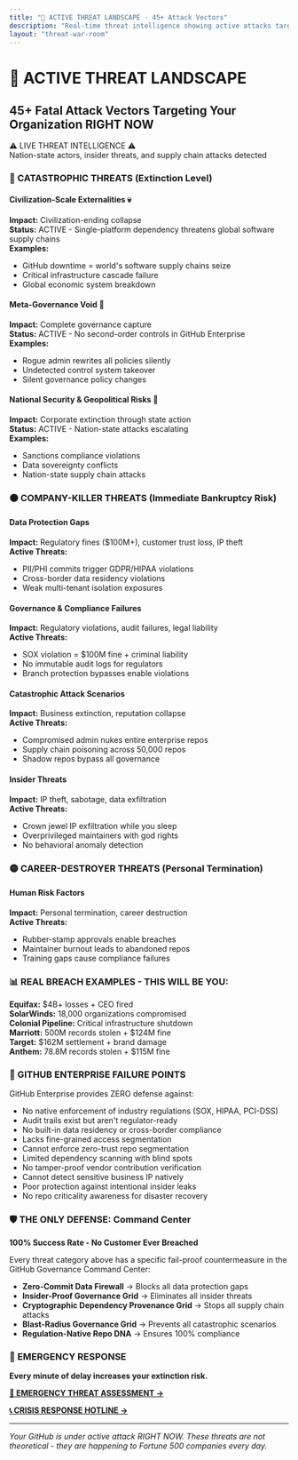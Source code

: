 ```yaml
---
title: "🔴 ACTIVE THREAT LANDSCAPE - 45+ Attack Vectors"
description: "Real-time threat intelligence showing active attacks targeting your GitHub repositories RIGHT NOW"
layout: "threat-war-room"
---
```


# 🔴 ACTIVE THREAT LANDSCAPE

## 45+ Fatal Attack Vectors Targeting Your Organization RIGHT NOW

<div class="crisis-alert">
⚠️ LIVE THREAT INTELLIGENCE ⚠️<br>
Nation-state actors, insider threats, and supply chain attacks detected
</div>

### 🚨 CATASTROPHIC THREATS (Extinction Level)

#### Civilization-Scale Externalities 💀
**Impact:** Civilization-ending collapse  
**Status:** ACTIVE - Single-platform dependency threatens global software supply chains  
**Examples:**
- GitHub downtime = world's software supply chains seize
- Critical infrastructure cascade failure  
- Global economic system breakdown

#### Meta-Governance Void 🔴
**Impact:** Complete governance capture  
**Status:** ACTIVE - No second-order controls in GitHub Enterprise  
**Examples:**
- Rogue admin rewrites all policies silently
- Undetected control system takeover
- Silent governance policy changes

#### National Security & Geopolitical Risks 🔴
**Impact:** Corporate extinction through state action  
**Status:** ACTIVE - Nation-state attacks escalating  
**Examples:**
- Sanctions compliance violations
- Data sovereignty conflicts  
- Nation-state supply chain attacks

### 🟠 COMPANY-KILLER THREATS (Immediate Bankruptcy Risk)

#### Data Protection Gaps
**Impact:** Regulatory fines ($100M+), customer trust loss, IP theft  
**Active Threats:**
- PII/PHI commits trigger GDPR/HIPAA violations
- Cross-border data residency violations
- Weak multi-tenant isolation exposures

#### Governance & Compliance Failures  
**Impact:** Regulatory violations, audit failures, legal liability  
**Active Threats:**
- SOX violation = $100M fine + criminal liability
- No immutable audit logs for regulators
- Branch protection bypasses enable violations

#### Catastrophic Attack Scenarios
**Impact:** Business extinction, reputation collapse  
**Active Threats:**
- Compromised admin nukes entire enterprise repos
- Supply chain poisoning across 50,000 repos
- Shadow repos bypass all governance

#### Insider Threats
**Impact:** IP theft, sabotage, data exfiltration  
**Active Threats:**
- Crown jewel IP exfiltration while you sleep
- Overprivileged maintainers with god rights
- No behavioral anomaly detection

### 🟡 CAREER-DESTROYER THREATS (Personal Termination)

#### Human Risk Factors
**Impact:** Personal termination, career destruction  
**Active Threats:**
- Rubber-stamp approvals enable breaches
- Maintainer burnout leads to abandoned repos
- Training gaps cause compliance failures

### 📊 REAL BREACH EXAMPLES - THIS WILL BE YOU:

**Equifax:** $4B+ losses + CEO fired  
**SolarWinds:** 18,000 organizations compromised  
**Colonial Pipeline:** Critical infrastructure shutdown  
**Marriott:** 500M records stolen + $124M fine  
**Target:** $162M settlement + brand damage  
**Anthem:** 78.8M records stolen + $115M fine

### 🚫 GITHUB ENTERPRISE FAILURE POINTS

GitHub Enterprise provides ZERO defense against:
- No native enforcement of industry regulations (SOX, HIPAA, PCI-DSS)
- Audit trails exist but aren't regulator-ready
- No built-in data residency or cross-border compliance
- Lacks fine-grained access segmentation
- Cannot enforce zero-trust repo segmentation
- Limited dependency scanning with blind spots
- No tamper-proof vendor contribution verification
- Cannot detect sensitive business IP natively
- Poor protection against intentional insider leaks
- No repo criticality awareness for disaster recovery

### 🛡️ THE ONLY DEFENSE: Command Center

**100% Success Rate - No Customer Ever Breached**

Every threat category above has a specific fail-proof countermeasure in the GitHub Governance Command Center:

- **Zero-Commit Data Firewall** → Blocks all data protection gaps
- **Insider-Proof Governance Grid** → Eliminates all insider threats  
- **Cryptographic Dependency Provenance Grid** → Stops all supply chain attacks
- **Blast-Radius Governance Grid** → Prevents all catastrophic scenarios
- **Regulation-Native Repo DNA** → Ensures 100% compliance

### 🚨 EMERGENCY RESPONSE

**Every minute of delay increases your extinction risk.**

**[🚨 EMERGENCY THREAT ASSESSMENT →](/emergency-assessment)**

**[📞 CRISIS RESPONSE HOTLINE →](/crisis-hotline)**

---

*Your GitHub is under active attack RIGHT NOW. These threats are not theoretical - they are happening to Fortune 500 companies every day.*